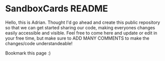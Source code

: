 # SandboxCards README
Hello, this is Adrian. Thought I'd go ahead and create this public repository so that we can get started sharing our code, making everyones changes easily accessible and visible. Feel free to come here and update or edit in your free time, but make sure to ADD MANY COMMENTS to make the changes/code understandeable!

Bookmark this page :)
